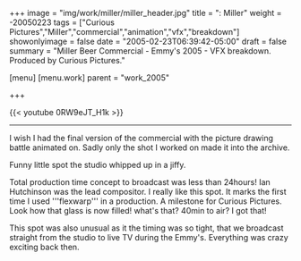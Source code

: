 +++
image = "img/work/miller/miller_header.jpg"
title = ": Miller"
weight = -20050223
tags = ["Curious Pictures","Miller","commercial","animation","vfx","breakdown"]
showonlyimage = false
date = "2005-02-23T06:39:42-05:00"
draft = false
summary = "Miller Beer Commercial - Emmy's 2005 - VFX breakdown. Produced by Curious Pictures."

[menu]
  [menu.work]
    parent = "work_2005"

+++

{{< youtube 0RW9eJT_H1k >}}

---


I wish I had the final version of the commercial with the picture drawing battle animated on. Sadly only the shot I worked on made it into the archive.

Funny little spot the studio whipped up in a jiffy.

Total production time concept to broadcast was less than 24hours! Ian Hutchinson was the lead compositor. I really like this spot. It marks the first time I used '''flexwarp''' in a production. A milestone for Curious Pictures. Look how that glass is now filled! what's that? 40min to air? I got that!

This spot was also unusual as it the timing was so tight, that we broadcast straight from the studio to live TV during the Emmy's. Everything was crazy exciting back then.
